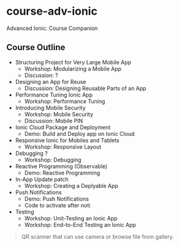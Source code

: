 # course-adv-ionic
Advanced Ionic: Course Companion

## Course Outline
* Structuring Project for Very Large Mobile App
    * Workshop: Modularizing a Mobile App
    * Discussion: ?
* Designing an App for Reuse
    * Discussion: Designing Reusable Parts of an App
* Performance Tuning Ionic App
    * Workshop: Performance Tuning
* Introducing Mobile Security
    * Workshop: Mobile Security
    * Discussion: Mobile PIN
* Ionic Cloud Package and Deployment
    * Demo: Build and Deploy app on Ionic Cloud
* Responsive Ionic for Mobiles and Tablets
    * Workshop: Responsive Layout
* Debugging ?
    * Workshop: Debugging
* Reactive Programming (Observable)
    * Demo: Reactive Programming
* In-App Update patch
    * Workshop: Creating a Deplyable App
* Push Notifications
    * Demo: Push Notifications
    * Code to activate after noti
* Testing
    * Workshop: Unit-Testing an Ionic App
    * Workshop: End-to-End Testing an Ionic App

> QR scanner that can use camera or browse file from gallery.